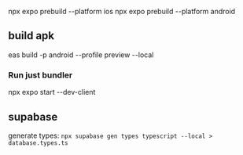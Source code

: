 npx expo prebuild --platform ios
npx expo prebuild --platform android

## build apk

eas build -p android --profile preview --local

### Run just bundler

npx expo start --dev-client

## supabase

generate types:
`npx supabase gen types typescript --local > database.types.ts`
